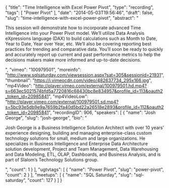 {
  "title": "Time Intelligence with Excel Power Pivot",
  "type": "recording",
  "tags": [
    "Power Pivot"
  ],
  "date": "2014-05-03T19:56:46",
  "draft": false,
  "slug": "time-intelligence-with-excel-power-pivot",
  "abstract": "<p>This session will demonstrate how to incorporate advanced Time Intelligence into your Power Pivot model. We’ll utilize Data Analysis eXpressions language (DAX) to build calculations such as Month to Date, Year to Date, Year over Year, etc. We’ll also be covering reporting best practices for trending and comparative data. You’ll soon be ready to quickly and accurately report up current and past performance metrics to help the decisions makers make more informed and up-to-date decisions.</p>",
  "vimeo": "100979501",
  "moreinfo": "http://www.sqlsaturday.com/viewsession.aspx?sat=305&sessionid=21931",
  "thumbnail": "https://i.vimeocdn.com/video/482637734_295x166.jpg",
  "mp4Video": "http://player.vimeo.com/external/100979501.hd.mp4?s=663ec5021574bfd5a7720816c68430bc8e834957&profile_id=113&oauth2_token_id=20985841",
  "mp4VideoLow": "http://player.vimeo.com/external/100979501.sd.mp4?s=5bc93e5db9e9a7659b2fa40d5bd22a26518e2893&profile_id=112&oauth2_token_id=20985841",
  "recordingID": 906,
  "speakers": [
    {
      "name": "Josh George",
      "slug": "josh-george",
      "bio": "<p>Josh George is a Business Intelligence Solution Architect with over 10 years’ experience designing, building and managing enterprise-class custom technology solutions for small, medium and large organizations. He specializes in Business Intelligence and Enterprise Data Architecture solution development, Project and Team Management, Data Warehousing and Data Modeling, ETL, OLAP, Dashboards, and Business Analysis, and is part of Slalom’s Technology Solutions group.</p>",
      "count": 1
    }
  ],
  "ugtvtags": [
    {
      "name": "Power Pivot",
      "slug": "power-pivot",
      "count": 2
    }
  ],
  "meetups": [
    {
      "name": "SQL Saturday",
      "slug": "sql-saturday",
      "count": 127
    }
  ]
}